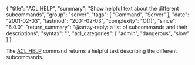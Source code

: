 {
  "title": "ACL HELP",
  "summary": "Show helpful text about the different subcommands",
  "group": "server",
  "tags": [
    "Command",
    "Server"
  ],
  "date": "2001-02-03",
  "lastmod": "2001-02-03",
  "complexity": "O(1)",
  "since": "6.0.0",
  "return_summary": "@array-reply: a list of subcommands and their descriptions",
  "syntax": "",
  "acl_categories": [
    "admin",
    "dangerous",
    "slow"
  ]
}

The [ACL HELP](/commands/acl-help) command returns a helpful text describing the different
subcommands.

